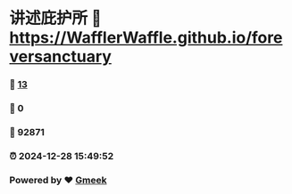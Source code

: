 # 讲述庇护所 :link: https://WafflerWaffle.github.io/foreversanctuary 
### :page_facing_up: [13](https://WafflerWaffle.github.io/foreversanctuary/tag.html) 
### :speech_balloon: 0 
### :hibiscus: 92871 
### :alarm_clock: 2024-12-28 15:49:52 
### Powered by :heart: [Gmeek](https://github.com/Meekdai/Gmeek)
